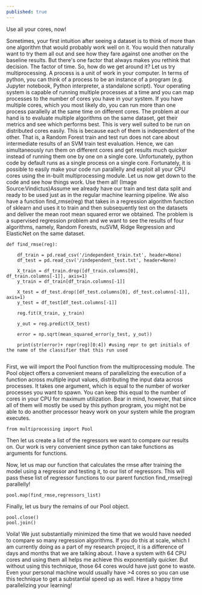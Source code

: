 ```yaml
---
published: true
---
```

Use all your cores, now!

Sometimes, your first intuition after seeing a dataset is to think of more than one algorithm that would probably work well on it. You would then naturally want to try them all out and see how they fare against one another on the baseline results. But there's one factor that always makes you rethink that decision. The factor of time. So, how do we get around it? Let us try multiprocessing.
A process is a unit of work in your computer. In terms of python, you can think of a process to be an instance of a program (e.g. Jupyter notebook, Python interpreter, a standalone script). Your operating system is capable of running multiple processes at a time and you can map processes to the number of cores you have in your system. If you have multiple cores, which you most likely do, you can run more than one process parallelly at the same time on different cores.
The problem at our hand is to evaluate multiple algorithms on the same dataset, get their metrics and see which performs best. This is very well suited to be run on distributed cores easily. This is because each of them is independent of the other. That is, a Random Forest train and test run does not care about intermediate results of an SVM train test evaluation. Hence, we can simultaneously run them on different cores and get results much quicker instead of running them one by one on a single core.
Unfortunately, python code by default runs as a single process on a single core. Fortunately, it is possible to easily make your code run parallelly and exploit all your CPU cores using the in-built multiprocessing module. Let us now get down to the code and see how things work.
Use them all! (Image Source:Vindictus)Assume we already have our train and test data split and ready to be used just as in the regular machine learning pipeline. We also have a function find_rmse(reg) that takes in a regression algorithm function of sklearn and uses it to train and then subsequently test on the datasets and deliver the mean root mean squared error we obtained. The problem is a supervised regression problem and we want to see the results of four algorithms, namely, Random Forests, nuSVM, Ridge Regression and ElasticNet on the same dataset.

```
def find_rmse(reg):
   
    df_train = pd.read_csv('/independent_train.txt', header=None)
    df_test = pd.read_csv('/independent_test.txt', header=None)

    X_train = df_train.drop([df_train.columns[0], df_train.columns[-1]], axis=1)
    y_train = df_train[df_train.columns[-1]]

    X_test = df_test.drop([df_test.columns[0], df_test.columns[-1]], axis=1)
    y_test = df_test[df_test.columns[-1]]

    reg.fit(X_train, y_train)

    y_out = reg.predict(X_test)

    error = np.sqrt(mean_squared_error(y_test, y_out))
                                
    print(str(error)+ repr(reg)[0:4]) #using repr to get initials of the name of the classifier that this run used
  
```

First, we will import the Pool function from the multiprocessing module. The Pool object offers a convenient means of parallelizing the execution of a function across multiple input values, distributing the input data across processes. It takes one argument, which is equal to the number of worker processes you want to spawn. You can keep this equal to the number of cores in your CPU for maximum utilization. Bear in mind, however, that since all of them will mostly be used by this python program, you might not be able to do another processor heavy work on your system while the program executes.

```
from multiprocessing import Pool
```

Then let us create a list of the regressors we want to compare our results on. Our work is very convenient since python can take functions as arguments for functions.



Now, let us map our function that calculates the rmse after training the model using a regressor and testing it, to our list of regressors. This will pass these list of regressor functions to our parent function find_rmse(reg) parallelly!

```
pool.map(find_rmse,regressors_list)
```

Finally, let us bury the remains of our Pool object.

```
pool.close()
pool.join()
```

Voila! We just substantially minimized the time that we would have needed to compare so many regression algorithms. If you do this at scale, which I am currently doing as a part of my research project, it is a difference of days and months that we are talking about. I have a system with 64 CPU cores and using them all helps me achieve this exponentially quicker. But without using this technique, those 64 cores would have just gone to waste. Even your personal machine would usually have >4 cores so you can use this technique to get a substantial speed up as well. Have a happy time parallelizing your learning!

